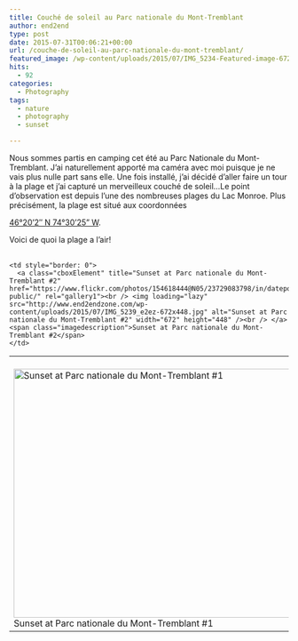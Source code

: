 ```yaml
---
title: Couché de soleil au Parc nationale du Mont-Tremblant
author: end2end
type: post
date: 2015-07-31T00:06:21+00:00
url: /couche-de-soleil-au-parc-nationale-du-mont-tremblant/
featured_image: /wp-content/uploads/2015/07/IMG_5234-Featured-image-672x378.jpg
hits:
  - 92
categories:
  - Photography
tags:
  - nature
  - photography
  - sunset

---
```

Nous sommes partis en camping cet été au Parc Nationale du Mont-Tremblant. J&#8217;ai naturellement apporté ma caméra avec moi puisque je ne vais plus nulle part sans elle. Une fois installé, j&#8217;ai décidé d&#8217;aller faire un tour à la plage et j&#8217;ai capturé un merveilleux couché de soleil&#8230;<!--more-->Le point d&#8217;observation est depuis l&#8217;une des nombreuses plages du Lac Monroe. Plus précisément, la plage est situé aux coordonnées 

[46°20&#8217;2&#8243; N 74°30&#8217;25&#8221; W][1].

Voici de quoi la plage a l&#8217;air!  
&nbsp;

<table border="0" cellpadding="0" cellspacing="0" style="border: 0">
  <tr>
    <td style="border: 0">
      <a class="cboxElement" title="Sunset at Parc nationale du Mont-Tremblant #1" href="https://www.flickr.com/photos/154618444@N05/37549401452/in/dateposted-public/" rel="gallery1"><br /> <img loading="lazy" src="http://www.end2endzone.com/wp-content/uploads/2015/07/IMG_5235_e2ez-672x448.jpg" alt="Sunset at Parc nationale du Mont-Tremblant #1" width="672" height="448" /><br /> </a><span class="imagedescription">Sunset at Parc nationale du Mont-Tremblant #1</span>
    </td>
    
    <td style="border: 0">
      <a class="cboxElement" title="Sunset at Parc nationale du Mont-Tremblant #2" href="https://www.flickr.com/photos/154618444@N05/23729083798/in/dateposted-public/" rel="gallery1"><br /> <img loading="lazy" src="http://www.end2endzone.com/wp-content/uploads/2015/07/IMG_5239_e2ez-672x448.jpg" alt="Sunset at Parc nationale du Mont-Tremblant #2" width="672" height="448" /><br /> </a><span class="imagedescription">Sunset at Parc nationale du Mont-Tremblant #2</span>
    </td>
  </tr>
</table>

 [1]: https://www.google.ca/maps/place/46°20'01.5"N+74°30'24.7"W/@46.333754,-74.506858,812m/